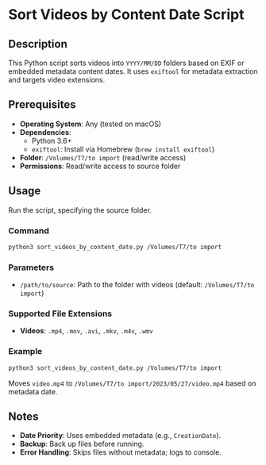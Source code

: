 # Sort Videos by Content Date Script

## Description
This Python script sorts videos into `YYYY/MM/DD` folders based on EXIF or embedded metadata content dates. It uses `exiftool` for metadata extraction and targets video extensions.

## Prerequisites
- **Operating System**: Any (tested on macOS)
- **Dependencies**:
  - Python 3.6+
  - `exiftool`: Install via Homebrew (`brew install exiftool`)
- **Folder**: `/Volumes/T7/to import` (read/write access)
- **Permissions**: Read/write access to source folder

## Usage
Run the script, specifying the source folder.

### Command
```bash
python3 sort_videos_by_content_date.py /Volumes/T7/to import
```

### Parameters
- `/path/to/source`: Path to the folder with videos (default: `/Volumes/T7/to import`)

### Supported File Extensions
- **Videos**: `.mp4`, `.mov`, `.avi`, `.mkv`, `.m4v`, `.wmv`

### Example
```bash
python3 sort_videos_by_content_date.py /Volumes/T7/to import
```
Moves `video.mp4` to `/Volumes/T7/to import/2023/05/27/video.mp4` based on metadata date.

## Notes
- **Date Priority**: Uses embedded metadata (e.g., `CreationDate`).
- **Backup**: Back up files before running.
- **Error Handling**: Skips files without metadata; logs to console.